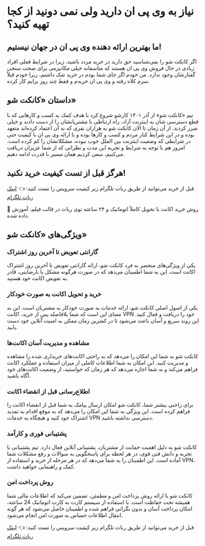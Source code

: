 # نیاز به وی پی ان دارید ولی نمی دونید از کجا تهیه کنید؟

## ما بهترین ارائه دهنده وی پی ان در جهان نیستیم!

اگر کانکت شو را نمی‌شناسید حق دارید در خرید مردد باشید، زیرا در شرایط فعلی افراد زیادی در حال فروش وی پی ان هستند که متاسفانه خیلی مکانیزمی برای صحت سنجی گفتارشان وجود ندارد. من خودم اگر جای شما بودم در خرید شک داشتم، زیرا خودم قبلاً سرم کلاه رفته و وی پی ان خریدم و فقط چند روز برایم کار کرده.

## داستان «کانکت شو»

تیم «کانکت شو» از آذر ۱۴۰۱ کارشو شروع کرد با هدف کمک به کسب و کارهایی که با قطع دسترسی شان به اینترنت آزاد، راه ارتباطی با مشتریانشان را از دست دادند و خیلی ضرر کردند. از آن زمان تا الان کانکت شو به هزاران نفری که به آن اعتماد کرده‌اند متعهد بوده و در این شرایط کنار مردم و کسب و کارها بوده و با ارائه وی پی ان با کیفیت حتی در شرایطی که وضعیت اینترنت بین الملل خوب نبوده، مشکلاتشان را کم کرده است. امروز هم با توجه به شرایط و تجربه این مدت و نظراتی که از شما عزیزان دریافت می‌کنیم، سعی کردیم همان مسیر با قدرت ادامه دهیم.

## هرگز قبل از تست کیفیت خرید نکنید!

قبل از خرید می‌توانید از طریق ربات تلگرام زیر کیفیت سرویس را تست کنید:
👈 [لینک ربات تلگرام](https://t.me/conshobot)

🛒 روش خرید اکانت با تحویل کاملاً اتوماتیک و ۲۴ ساعته توی ربات در قالب فیلم، آموزش داده شده.

## ویژگی‌های «کانکت شو»

### گارانتی تعویض تا آخرین روز اشتراک
یکی از ویژگی‌های منحصر به فرد کانکت شو، ارائه گارانتی تعویض تا آخرین روز اشتراک اکانت است. این به شما اطمینان می‌دهد که در صورت هرگونه مشکل یا نارضایتی، قادر به تعویض اکانت خود هستید.

### خرید و تحویل اکانت به صورت خودکار
یکی از اصول اصلی کانکت شو، ارائه خدمات به صورت خودکار به مشتریان است. این به معنای این است که شما بلافاصله پس از خرید، اکانت VPN خود را دریافت و فعال کنید. این روند سریع و آسان باعث می‌شود تا در کمترین زمان ممکن به امنیت آنلاین خود دست یابید.

### مشاهده و مدیریت آسان اکانت‌ها
کانکت شو به شما این امکان را می‌دهد که به راحتی اکانت‌های خریداری شده را مشاهده و مدیریت کنید. این امکان به شما اطلاعات کاملی از میزان استفاده و عملکرد اکانت فراهم می‌کند و به شما اجازه می‌دهد که هر زمان که خواستید، از وضعیت اکانت‌های خود آگاه باشید.

### اطلاع‌رسانی قبل از انقضاء اکانت
برای راحتی بیشتر شما، کانکت شو امکان ارسال پیامک به شما قبل از انقضاء اکانت را فراهم کرده است. این ویژگی به شما این امکان را می‌دهد که به موقع اقدام به تمدید اشتراک خود کنید و هیچگاه به خدمات VPN دسترسی نداشته باشید.

### پشتیبانی فوری و کارآمد
کانکت شو به دلیل اهمیت حمایت از مشتریان، پشتیبانی آنلاین فعال دارد. تیم پشتیبانی با تجربه و دانش فنی قوی، در هر لحظه برای پاسخگویی به سوالات و رفع مشکلات شما آماده است. این اطمینان را به شما می‌دهد که در هر مرحله از خرید و استفاده از VPN، کمک و راهنمایی خواهید داشت.

### روش پرداخت امن
کانکت شو با ارائه روش پرداخت امن و مطمئن، تضمین می‌کند که اطلاعات مالی شما همیشه تحت حفاظت است. با استفاده از سیستم کارت به کارت اتوماتیک 24 ساعته، امکان پرداخت آسان و بدون نگرانی فراهم شده و اطمینان حاصل می‌شود که هر گونه انتقال اطلاعات حساس به صورت امن انجام می‌شود.

قبل از خرید می‌توانید از طریق ربات تلگرام زیر کیفیت سرویس را تست کنید:
👈 [لینک ربات تلگرام](https://t.me/conshobot)
